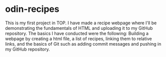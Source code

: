 # odin-recipes
This is my first project in TOP. I have made a recipe webpage where I'll be demonstrating the fundamentals of HTML and uploading it to my GitHub repository. 
The basics I have conducted were the following:
Building a webpage by creating a html file, a list of recipes, linking them to relative links, and the basics of Git such as adding commit messages and pushing in my GitHub repository.
